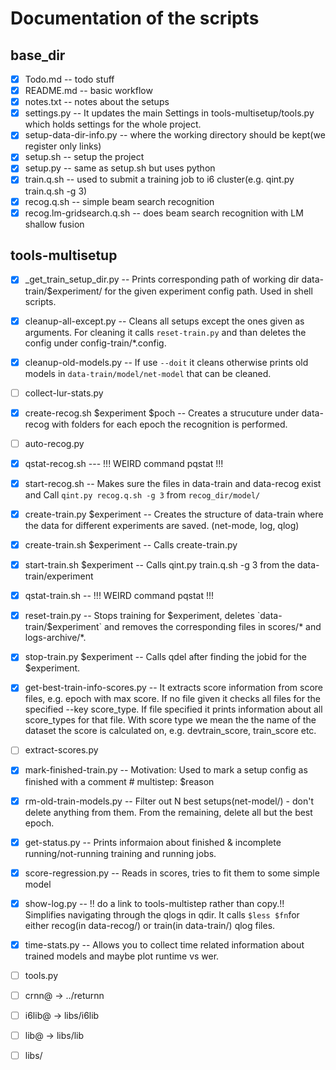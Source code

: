 # Documentation of the scripts

## base_dir
- [x] Todo.md -- todo stuff
- [x] README.md -- basic workflow
- [x] notes.txt -- notes about the setups
- [x] settings.py  -- It updates the main Settings in tools-multisetup/tools.py which holds settings for the whole project.
- [x] setup-data-dir-info.py -- where the working directory should be kept(we register only links)
- [x] setup.sh -- setup the project
- [x] setup.py -- same as setup.sh but uses python
- [x] train.q.sh -- used to submit a training job to i6 cluster(e.g. qint.py train.q.sh -g 3)
- [x] recog.q.sh -- simple beam search recognition
- [x] recog.lm-gridsearch.q.sh -- does beam search recognition with LM shallow fusion

## tools-multisetup
- [x] _get_train_setup_dir.py -- Prints corresponding path of working dir data-train/$experiment/ for the given experiment config path. Used in shell scripts.
- [x] cleanup-all-except.py -- Cleans all setups except the ones given as arguments. For cleaning it calls `reset-train.py` and than deletes the config under config-train/*.config.
- [x] cleanup-old-models.py -- If use `--doit` it cleans otherwise prints old models in `data-train/model/net-model` that can be cleaned.
- [ ] collect-lur-stats.py
- [x] create-recog.sh $experiment $poch -- Creates a strucuture under data-recog with folders for each epoch the recognition is performed.
- [ ] auto-recog.py
- [x] qstat-recog.sh --- !!! WEIRD command pqstat !!!
- [x] start-recog.sh -- Makes sure the files in data-train and data-recog exist and Call `qint.py recog.q.sh -g 3` from `recog_dir/model/`
- [x] create-train.py $experiment -- Creates the structure of data-train where the data for different experiments are saved. (net-mode, log, qlog)
- [x] create-train.sh $experiment -- Calls create-train.py
- [x] start-train.sh $experiment -- Calls qint.py train.q.sh -g 3 from the data-train/experiment
- [x] qstat-train.sh -- !!! WEIRD command pqstat !!!
- [x] reset-train.py -- Stops training for $experiment, deletes `data-train/$experiment` and removes the corresponding files in scores/* and logs-archive/*.
- [x] stop-train.py $experiment -- Calls qdel after finding the jobid for the $experiment.
- [x] get-best-train-info-scores.py -- It extracts score information from score files, e.g. epoch with max score. If no file given it checks all files for the specified --key score_type. If file specified it prints information about all score_types for that file. With score type we mean the the name of the dataset the score is calculated on, e.g. devtrain_score, train_score etc.
- [ ] extract-scores.py
- [x] mark-finished-train.py -- Motivation: Used to mark a setup config as finished with a comment # multistep: $reason
- [x] rm-old-train-models.py -- Filter out N best setups(net-model/) - don't delete anything from them. From the remaining, delete all but the best epoch.
- [x] get-status.py -- Prints informaion about finished & incomplete running/not-running training and running jobs.
- [x] score-regression.py -- Reads in scores, tries to fit them to some simple model
- [x] show-log.py -- !! do a link to tools-multistep rather than copy.!! Simplifies navigating through the qlogs in qdir. It calls `$less $fn`for either recog(in data-recog/) or train(in data-train/) qlog files.
- [x] time-stats.py -- Allows you to collect time related information about trained models and maybe plot runtime vs wer.
- [ ] tools.py

- [ ] crnn@ -> ../returnn
- [ ] i6lib@ -> libs/i6lib
- [ ] lib@ -> libs/lib
- [ ] libs/

